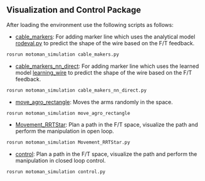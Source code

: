 Visualization and Control Package
---

After loading the environment use the following scripts as follows:

* [cable_markers](scripts/cable_markers.py): For adding marker line which uses the analytical model [rodeval.py](scripts/rodeval.py) to predict the shape of the wire based on the F/T feedback.
```sh
rosrun motoman_simulation cable_makers.py
```
* [cable_markers_nn_direct](scripts/cable_markers_nn_direct.py): For adding marker line which uses the learned model [learning_wire](../learning_wire) to predict the shape of the wire based on the F/T feedback.
```sh
rosrun motoman_simulation cable_makers_nn_direct.py
```
* [move_agro_rectangle](scripts/move_agro_rectangle.py): Moves the arms randomly in the space.
```sh
rosrun motoman_simulation move_agro_rectangle
```
* [Movement_RRTStar](scripts/Movement_RRTStar.py): Plan a path in the F/T space, visualize the path and perform the manipulation in open loop.
```sh
rosrun motoman_simulation Movement_RRTStar.py
```
* [control](scripts/control.py): Plan a path in the F/T space, visualize the path and perform the manipulation in closed loop control.
```sh
rosrun motoman_simulation control.py
```